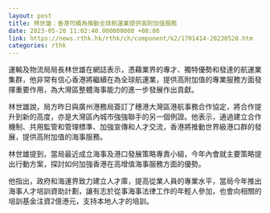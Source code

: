 ```yaml
---
layout: post
title: 林世雄：香港可續為推動全球航運業提供高附加值服務
date: 2023-05-20 11:02:40.000000000 +08:00
link: https://news.rthk.hk/rthk/ch/component/k2/1701414-20230520.htm
categories: rthk
---
```


運輸及物流局局長林世雄在網誌表示，憑藉業界的專才、獨特優勢和發達的航運業集群，他非常有信心香港將繼續在為全球航運業，提供高附加值的專業服務方面發揮重要作用，為大灣區整體海事能力的進一步發展作出貢獻。

林世雄說，局方昨日與廣州港務局簽訂了穗港大灣區港航事務合作協定，將合作提升到新的高度，亦是大灣區內城市強強聯手的另一個例證。他表示，通過建立合作機制、共用監管和管理標準、加強宣傳和人才交流，香港將推動世界級港口群的發展，提供高附加值的海事服務。

林世雄提到，當局最近成立海事及港口發展策略專責小組，今年內會就主要策略提出行動方案，探討如何加強香港在高增值海事服務方面的優勢。

他指出，政府和海運界致力建立人才庫，提高從業人員的專業水平，當局今年推出海事人才培訓資助計劃，讓有志於從事海事法律工作的年輕人參加，也會向相關的培訓基金注資2億港元，支持本地人才的培訓。
